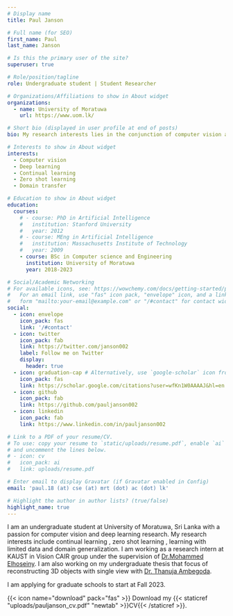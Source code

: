 ```yaml
---
# Display name
title: Paul Janson

# Full name (for SEO)
first_name: Paul
last_name: Janson

# Is this the primary user of the site?
superuser: true

# Role/position/tagline
role: Undergraduate student | Student Researcher

# Organizations/Affiliations to show in About widget
organizations:
  - name: University of Moratuwa 
    url: https://www.uom.lk/

# Short bio (displayed in user profile at end of posts)
bio: My research interests lies in the conjunction of computer vision and deep learning. Focusing on continual learning , zero-shot learning, distribution shift and learning with limited labels.

# Interests to show in About widget
interests:
  - Computer vision
  - Deep learning
  - Continual learning
  - Zero shot learning
  - Domain transfer 

# Education to show in About widget
education:
  courses:
    # - course: PhD in Artificial Intelligence
    #   institution: Stanford University
    #   year: 2012
    # - course: MEng in Artificial Intelligence
    #   institution: Massachusetts Institute of Technology
    #   year: 2009
    - course: BSc in Computer science and Engineering
      institution: University of Moratuwa 
      year: 2018-2023

# Social/Academic Networking
# For available icons, see: https://wowchemy.com/docs/getting-started/page-builder/#icons
#   For an email link, use "fas" icon pack, "envelope" icon, and a link in the
#   form "mailto:your-email@example.com" or "/#contact" for contact widget.
social:
  - icon: envelope
    icon_pack: fas
    link: '/#contact'
  - icon: twitter
    icon_pack: fab
    link: https://twitter.com/janson002
    label: Follow me on Twitter
    display:
      header: true
  - icon: graduation-cap # Alternatively, use `google-scholar` icon from `ai` icon pack
    icon_pack: fas
    link: https://scholar.google.com/citations?user=wfKn1W0AAAAJ&hl=en
  - icon: github
    icon_pack: fab
    link: https://github.com/pauljanson002
  - icon: linkedin
    icon_pack: fab
    link: https://www.linkedin.com/in/pauljanson002

# Link to a PDF of your resume/CV.
# To use: copy your resume to `static/uploads/resume.pdf`, enable `ai` icons in `params.yaml`,
# and uncomment the lines below.
# - icon: cv
#   icon_pack: ai
#   link: uploads/resume.pdf

# Enter email to display Gravatar (if Gravatar enabled in Config)
email: 'paul.18 (at) cse (at) mrt (dot) ac (dot) lk'

# Highlight the author in author lists? (true/false)
highlight_name: true
---
```


I am an undergraduate student at University of Moratuwa, Sri Lanka with a passion for computer vision and deep learning research. My research interests include continual learning , zero shot learning , learning with limited data and domain generalization. I am working as a research intern at KAUST in Vision CAIR group under the supervision of [Dr.Mohammed Elhoseiny](http://www.mohamed-elhoseiny.com/). I am also working on my undergraduate thesis  that focus of reconstructing 3D objects with single view with [Dr. Thanuja Ambegoda](https://thanujadax.github.io/). 

I am applying for graduate schools to start at Fall 2023. 


{{< icon name="download" pack="fas" >}} Download my {{< staticref "uploads/pauljanson_cv.pdf" "newtab" >}}CV{{< /staticref >}}.

